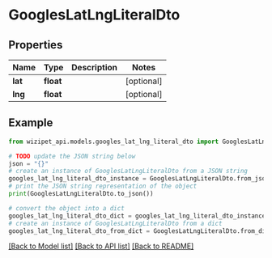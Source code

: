 # GooglesLatLngLiteralDto


## Properties

Name | Type | Description | Notes
------------ | ------------- | ------------- | -------------
**lat** | **float** |  | [optional] 
**lng** | **float** |  | [optional] 

## Example

```python
from wizipet_api.models.googles_lat_lng_literal_dto import GooglesLatLngLiteralDto

# TODO update the JSON string below
json = "{}"
# create an instance of GooglesLatLngLiteralDto from a JSON string
googles_lat_lng_literal_dto_instance = GooglesLatLngLiteralDto.from_json(json)
# print the JSON string representation of the object
print(GooglesLatLngLiteralDto.to_json())

# convert the object into a dict
googles_lat_lng_literal_dto_dict = googles_lat_lng_literal_dto_instance.to_dict()
# create an instance of GooglesLatLngLiteralDto from a dict
googles_lat_lng_literal_dto_from_dict = GooglesLatLngLiteralDto.from_dict(googles_lat_lng_literal_dto_dict)
```
[[Back to Model list]](../README.md#documentation-for-models) [[Back to API list]](../README.md#documentation-for-api-endpoints) [[Back to README]](../README.md)


